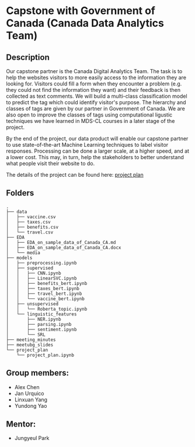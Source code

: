 # Capstone with Government of Canada (Canada Data Analytics Team)

## Description

Our capstone partner is the Canada Digital Analytics Team. The task is to help the websites visitors to more easily access to the information they are looking for. Visitors could fill a form when they encounter a problem (e.g. they could not find the information they want) and their feedback is then collected as text comments. We will build a multi-class classification model to predict the tag which could identify visitor's purpose. The hierarchy and classes of tags are given by our partner in Government of Canada. We are also open to improve the classes of tags using computational ligustic techniques we have learned in MDS-CL courses in a later stage of the project.

By the end of the project, our data product will enable our capstone partner to use state-of-the-art Machine Learning techniques to label visitor responses. Processing can be done a larger scale, at a higher speed, and at a lower cost. This may, in turn, help the stakeholders to better understand what people visit their website to do.

The details of the project can be found here: [project plan](https://github.ubc.ca/iameleve/Capstone_govt_of_canada/blob/master/project_plan/project_plan.ipynb)


## Folders

```
.
├── data
│   ├── vaccine.csv
│   ├── taxes.csv
│   ├── benefits.csv
│   └── travel.csv
├── EDA
│   ├── EDA_on_sample_data_of_Canada_CA.md
│   ├── EDA_on_sample_data_of_Canada_CA.docx
│   └── media
├── models
│   ├── preprocessing.ipynb
│   ├── supervised
│   │   ├── CNN.ipynb
│   │   ├── LinearSVC.ipynb
│   │   ├── benefits_bert.ipynb
│   │   ├── taxes_bert.ipynb
│   │   ├── travel_bert.ipynb
│   │   └── vaccine_bert.ipynb
│   ├── unsupervised
│   │   └── Roberta_topic.ipynb
│   └── linguistic_features
│       ├── NER.ipynb
│       ├── parsing.ipynb
│       ├── sentiment.ipynb
│       └── SRL
├── meeting_minutes
├── meetubg_slides
└── project_plan
    └── project_plan.ipynb

```


## Group members:
- Alex Chen
- Jan Urquico
- Linxuan Yang
- Yundong Yao


## Mentor:
- Jungyeul Park
